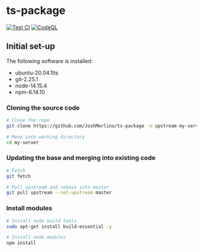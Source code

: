 # ts-package
[![Test CI](https://github.com/JoshMerlino/ts-server/actions/workflows/test.yml/badge.svg)](https://github.com/JoshMerlino/ts-server/actions/workflows/test.yml)
[![CodeQL](https://github.com/JoshMerlino/ts-server/actions/workflows/codeql-analysis.yml/badge.svg)](https://github.com/JoshMerlino/ts-server/actions/workflows/codeql-analysis.yml)

## Initial set-up
The following software is installed:
* ubuntu-20.04.1lts
* git-2.25.1
* node-14.15.4
* npm-6.14.10

### Cloning the source code
```bash
# Clone the repo
git clone https://github.com/JoshMerlino/ts-package -o upstream my-server

# Move into working directory
cd my-server
```

### Updating the base and merging into existing code
```bash
# Fetch
git fetch

# Pull upstream and rebase into master
git pull upstream --set-upstream master
```

### Install modules
```bash
# Install node build tools
sudo apt-get install build-essential -y

# Install node modules
npm install
```
